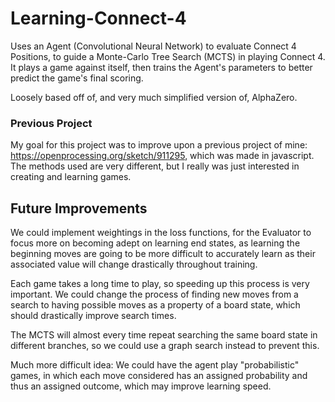 # Learning-Connect-4

Uses an Agent (Convolutional Neural Network) to evaluate Connect 4 Positions, to guide a Monte-Carlo Tree Search (MCTS) in playing Connect 4.
It plays a game against itself, then trains the Agent's parameters to better predict the game's final scoring.

Loosely based off of, and very much simplified version of, AlphaZero.

### Previous Project

My goal for this project was to improve upon a previous project of mine: https://openprocessing.org/sketch/911295, which was made in javascript. The methods used are
very different, but I really was just interested in creating and learning games.

## Future Improvements

We could implement weightings in the loss functions, for the Evaluator to focus more on becoming adept on learning end states, as learning the beginning moves
are going to be more difficult to accurately learn as their associated value will change drastically throughout training.

Each game takes a long time to play, so speeding up this process is very important. We could change the process of finding new moves from a search to having possible 
moves as a property of a board state, which should drastically improve search times.

The MCTS will almost every time repeat searching the same board state in different branches, so we could use a graph search instead to prevent this.

Much more difficult idea: We could have the agent play "probabilistic" games, in which each move considered has an assigned probability and thus an assigned outcome,
which may improve learning speed.
